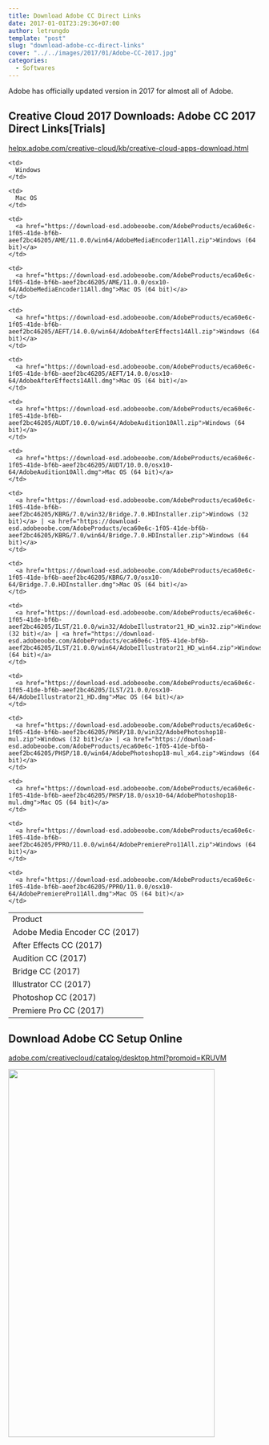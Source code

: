 ```yaml
---
title: Download Adobe CC Direct Links
date: 2017-01-01T23:29:36+07:00
author: letrungdo
template: "post"
slug: "download-adobe-cc-direct-links"
cover: "../../images/2017/01/Adobe-CC-2017.jpg"
categories:
  - Softwares
---
```


Adobe has officially updated version in 2017 for almost all of Adobe.

## Creative Cloud 2017 Downloads: Adobe CC 2017 Direct Links[Trials]

<a href="https://helpx.adobe.com/creative-cloud/kb/creative-cloud-apps-download.html" target="_blank">helpx.adobe.com/creative-cloud/kb/creative-cloud-apps-download.html</a>

<table width="100%" cellspacing="0" cellpadding="1">
  <tr>
    <td>
      Product
    </td>
    
    <td>
      Windows
    </td>
    
    <td>
      Mac OS
    </td>
  </tr>
  
  <tr>
    <td>
      Adobe Media Encoder CC (2017)
    </td>
    
    <td>
      <a href="https://download-esd.adobeoobe.com/AdobeProducts/eca60e6c-1f05-41de-bf6b-aeef2bc46205/AME/11.0.0/win64/AdobeMediaEncoder11All.zip">Windows (64 bit)</a>
    </td>
    
    <td>
      <a href="https://download-esd.adobeoobe.com/AdobeProducts/eca60e6c-1f05-41de-bf6b-aeef2bc46205/AME/11.0.0/osx10-64/AdobeMediaEncoder11All.dmg">Mac OS (64 bit)</a>
    </td>
  </tr>
  
  <tr>
    <td>
      After Effects CC (2017)
    </td>
    
    <td>
      <a href="https://download-esd.adobeoobe.com/AdobeProducts/eca60e6c-1f05-41de-bf6b-aeef2bc46205/AEFT/14.0.0/win64/AdobeAfterEffects14All.zip">Windows (64 bit)</a>
    </td>
    
    <td>
      <a href="https://download-esd.adobeoobe.com/AdobeProducts/eca60e6c-1f05-41de-bf6b-aeef2bc46205/AEFT/14.0.0/osx10-64/AdobeAfterEffects14All.dmg">Mac OS (64 bit)</a>
    </td>
  </tr>
  
  <tr>
    <td>
      Audition CC (2017)
    </td>
    
    <td>
      <a href="https://download-esd.adobeoobe.com/AdobeProducts/eca60e6c-1f05-41de-bf6b-aeef2bc46205/AUDT/10.0.0/win64/AdobeAudition10All.zip">Windows (64 bit)</a>
    </td>
    
    <td>
      <a href="https://download-esd.adobeoobe.com/AdobeProducts/eca60e6c-1f05-41de-bf6b-aeef2bc46205/AUDT/10.0.0/osx10-64/AdobeAudition10All.dmg">Mac OS (64 bit)</a>
    </td>
  </tr>
  
  <tr>
    <td>
      Bridge CC (2017)
    </td>
    
    <td>
      <a href="https://download-esd.adobeoobe.com/AdobeProducts/eca60e6c-1f05-41de-bf6b-aeef2bc46205/KBRG/7.0/win32/Bridge.7.0.HDInstaller.zip">Windows (32 bit)</a> | <a href="https://download-esd.adobeoobe.com/AdobeProducts/eca60e6c-1f05-41de-bf6b-aeef2bc46205/KBRG/7.0/win64/Bridge.7.0.HDInstaller.zip">Windows (64 bit)</a>
    </td>
    
    <td>
      <a href="https://download-esd.adobeoobe.com/AdobeProducts/eca60e6c-1f05-41de-bf6b-aeef2bc46205/KBRG/7.0/osx10-64/Bridge.7.0.HDInstaller.dmg">Mac OS (64 bit)</a>
    </td>
  </tr>
  
  <tr>
    <td>
      Illustrator CC (2017)
    </td>
    
    <td>
      <a href="https://download-esd.adobeoobe.com/AdobeProducts/eca60e6c-1f05-41de-bf6b-aeef2bc46205/ILST/21.0.0/win32/AdobeIllustrator21_HD_win32.zip">Windows (32 bit)</a> | <a href="https://download-esd.adobeoobe.com/AdobeProducts/eca60e6c-1f05-41de-bf6b-aeef2bc46205/ILST/21.0.0/win64/AdobeIllustrator21_HD_win64.zip">Windows (64 bit)</a>
    </td>
    
    <td>
      <a href="https://download-esd.adobeoobe.com/AdobeProducts/eca60e6c-1f05-41de-bf6b-aeef2bc46205/ILST/21.0.0/osx10-64/AdobeIllustrator21_HD.dmg">Mac OS (64 bit)</a>
    </td>
  </tr>
  
  <tr>
    <td>
      Photoshop CC (2017)
    </td>
    
    <td>
      <a href="https://download-esd.adobeoobe.com/AdobeProducts/eca60e6c-1f05-41de-bf6b-aeef2bc46205/PHSP/18.0/win32/AdobePhotoshop18-mul.zip">Windows (32 bit)</a> | <a href="https://download-esd.adobeoobe.com/AdobeProducts/eca60e6c-1f05-41de-bf6b-aeef2bc46205/PHSP/18.0/win64/AdobePhotoshop18-mul_x64.zip">Windows (64 bit)</a>
    </td>
    
    <td>
      <a href="https://download-esd.adobeoobe.com/AdobeProducts/eca60e6c-1f05-41de-bf6b-aeef2bc46205/PHSP/18.0/osx10-64/AdobePhotoshop18-mul.dmg">Mac OS (64 bit)</a>
    </td>
  </tr>
  
  <tr>
    <td>
      Premiere Pro CC (2017)
    </td>
    
    <td>
      <a href="https://download-esd.adobeoobe.com/AdobeProducts/eca60e6c-1f05-41de-bf6b-aeef2bc46205/PPRO/11.0.0/win64/AdobePremierePro11All.zip">Windows (64 bit)</a>
    </td>
    
    <td>
      <a href="https://download-esd.adobeoobe.com/AdobeProducts/eca60e6c-1f05-41de-bf6b-aeef2bc46205/PPRO/11.0.0/osx10-64/AdobePremierePro11All.dmg">Mac OS (64 bit)</a>
    </td>
  </tr>
</table>

## Download Adobe CC Setup Online

<a href="https://www.adobe.com/creativecloud/catalog/desktop.html?promoid=KRUVM" target="_blank">adobe.com/creativecloud/catalog/desktop.html?promoid=KRUVM</a>

<img class="size-full wp-image-101 aligncenter" src="/media/2017/01/Download-Adobe-Creative-Cloud.png" alt="" width="412" height="733" />
